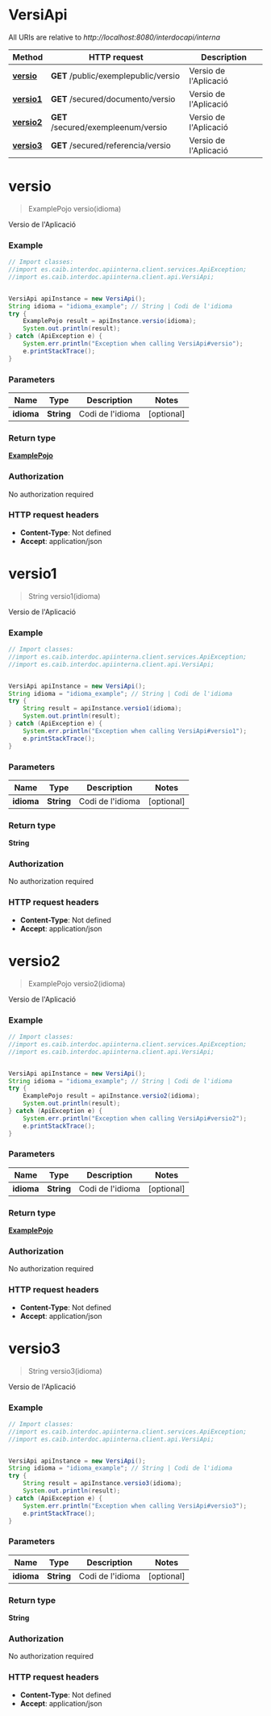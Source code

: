 # VersiApi

All URIs are relative to *http://localhost:8080/interdocapi/interna*

Method | HTTP request | Description
------------- | ------------- | -------------
[**versio**](VersiApi.md#versio) | **GET** /public/exemplepublic/versio | Versio de l&#x27;Aplicació
[**versio1**](VersiApi.md#versio1) | **GET** /secured/documento/versio | Versio de l&#x27;Aplicació
[**versio2**](VersiApi.md#versio2) | **GET** /secured/exempleenum/versio | Versio de l&#x27;Aplicació
[**versio3**](VersiApi.md#versio3) | **GET** /secured/referencia/versio | Versio de l&#x27;Aplicació

<a name="versio"></a>
# **versio**
> ExamplePojo versio(idioma)

Versio de l&#x27;Aplicació

### Example
```java
// Import classes:
//import es.caib.interdoc.apiinterna.client.services.ApiException;
//import es.caib.interdoc.apiinterna.client.api.VersiApi;


VersiApi apiInstance = new VersiApi();
String idioma = "idioma_example"; // String | Codi de l'idioma
try {
    ExamplePojo result = apiInstance.versio(idioma);
    System.out.println(result);
} catch (ApiException e) {
    System.err.println("Exception when calling VersiApi#versio");
    e.printStackTrace();
}
```

### Parameters

Name | Type | Description  | Notes
------------- | ------------- | ------------- | -------------
 **idioma** | **String**| Codi de l&#x27;idioma | [optional]

### Return type

[**ExamplePojo**](ExamplePojo.md)

### Authorization

No authorization required

### HTTP request headers

 - **Content-Type**: Not defined
 - **Accept**: application/json

<a name="versio1"></a>
# **versio1**
> String versio1(idioma)

Versio de l&#x27;Aplicació

### Example
```java
// Import classes:
//import es.caib.interdoc.apiinterna.client.services.ApiException;
//import es.caib.interdoc.apiinterna.client.api.VersiApi;


VersiApi apiInstance = new VersiApi();
String idioma = "idioma_example"; // String | Codi de l'idioma
try {
    String result = apiInstance.versio1(idioma);
    System.out.println(result);
} catch (ApiException e) {
    System.err.println("Exception when calling VersiApi#versio1");
    e.printStackTrace();
}
```

### Parameters

Name | Type | Description  | Notes
------------- | ------------- | ------------- | -------------
 **idioma** | **String**| Codi de l&#x27;idioma | [optional]

### Return type

**String**

### Authorization

No authorization required

### HTTP request headers

 - **Content-Type**: Not defined
 - **Accept**: application/json

<a name="versio2"></a>
# **versio2**
> ExamplePojo versio2(idioma)

Versio de l&#x27;Aplicació

### Example
```java
// Import classes:
//import es.caib.interdoc.apiinterna.client.services.ApiException;
//import es.caib.interdoc.apiinterna.client.api.VersiApi;


VersiApi apiInstance = new VersiApi();
String idioma = "idioma_example"; // String | Codi de l'idioma
try {
    ExamplePojo result = apiInstance.versio2(idioma);
    System.out.println(result);
} catch (ApiException e) {
    System.err.println("Exception when calling VersiApi#versio2");
    e.printStackTrace();
}
```

### Parameters

Name | Type | Description  | Notes
------------- | ------------- | ------------- | -------------
 **idioma** | **String**| Codi de l&#x27;idioma | [optional]

### Return type

[**ExamplePojo**](ExamplePojo.md)

### Authorization

No authorization required

### HTTP request headers

 - **Content-Type**: Not defined
 - **Accept**: application/json

<a name="versio3"></a>
# **versio3**
> String versio3(idioma)

Versio de l&#x27;Aplicació

### Example
```java
// Import classes:
//import es.caib.interdoc.apiinterna.client.services.ApiException;
//import es.caib.interdoc.apiinterna.client.api.VersiApi;


VersiApi apiInstance = new VersiApi();
String idioma = "idioma_example"; // String | Codi de l'idioma
try {
    String result = apiInstance.versio3(idioma);
    System.out.println(result);
} catch (ApiException e) {
    System.err.println("Exception when calling VersiApi#versio3");
    e.printStackTrace();
}
```

### Parameters

Name | Type | Description  | Notes
------------- | ------------- | ------------- | -------------
 **idioma** | **String**| Codi de l&#x27;idioma | [optional]

### Return type

**String**

### Authorization

No authorization required

### HTTP request headers

 - **Content-Type**: Not defined
 - **Accept**: application/json

